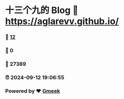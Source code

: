 # 十三个九的 Blog :link: https://aglarevv.github.io/ 
### :page_facing_up: [12](https://aglarevv.github.io//tag.html) 
### :speech_balloon: 0 
### :hibiscus: 27389 
### :alarm_clock: 2024-09-12 19:06:55 
### Powered by :heart: [Gmeek](https://github.com/Meekdai/Gmeek)
